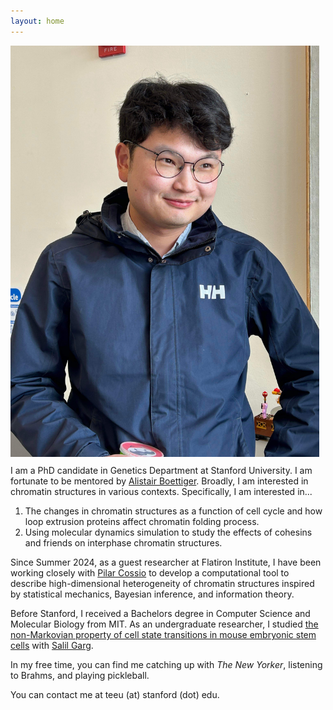 ```yaml
---
layout: home
---
```

<p style="float: left; margin: 0 10px 10px 0;">
  <img src="/assets/images/portrait.jpeg" alt="Professional portrait" style="float: width: 150px; height: auto;">
</p>

I am a PhD candidate in Genetics Department at Stanford University. I am fortunate to be mentored by [Alistair Boettiger](https://boettigerlab.stanford.edu). Broadly, I am interested in chromatin structures in various contexts.
Specifically, I am interested in...  
1. The changes in chromatin structures as a function of cell cycle and how loop extrusion proteins affect chromatin folding process. 
2. Using molecular dynamics simulation to study the effects of cohesins and friends on interphase chromatin structures. 

Since Summer 2024, as a guest researcher at Flatiron Institute, I have been working closely with [Pilar Cossio](https://www.simonsfoundation.org/people/pilar-cossio/) to develop a computational tool to describe high-dimensional heterogeneity of chromatin structures inspired by statistical mechanics, Bayesian inference, and information theory. 

Before Stanford, I received a Bachelors degree in Computer Science and Molecular Biology from MIT. As an undergraduate researcher, I studied [the non-Markovian property of cell state transitions in mouse embryonic stem cells](https://www.cell.com/iscience/fulltext/S2589-0042(21)00847-6) with [Salil Garg](https://www.garglab.org). 

In my free time, you can find me catching up with *The New Yorker*, listening to Brahms, and playing pickleball.

You can contact me at teeu (at) stanford (dot) edu.


 